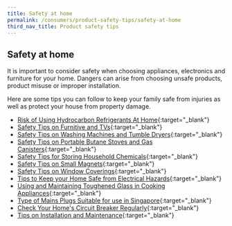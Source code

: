 ```yaml
---
title: Safety at home
permalink: /consumers/product-safety-tips/safety-at-home
third_nav_title: Product safety tips
---
```

## Safety at home

It is important to consider safety when choosing appliances, electronics and furniture for your home. Dangers can arise from choosing unsafe products, product misuse or improper installation.

Here are some tips you can follow to keep your family safe from injuries as well as protect your house from property damage.

* [Risk of Using Hydrocarbon Refrigerants At Home](/consumers/product-safety-tips/risk-of-using-hydrocarbon-refrigerants-at-home){:target="_blank"}
* [Safety Tips on Furnitive and TVs](/consumers/product-safety-tips/safety-tips-on-furniture-and-tvs){:target="_blank"}
* [Safety Tips on Washing Machines and Tumble Dryers](/consumers/product-safety-tips/safety-tips-on-washing-machines-and-tumble-dryers){:target="_blank"}
* [Safety Tips on Portable Butane Stoves and Gas Canisters](/consumers/product-safety-tips/safety-tips-on-portable-butane-stoves-and-gas-canisters){:target="_blank"}
* [Safety Tips for Storing Household Chemicals](/consumers/product-safety-tips/safety-tips-for-storing-household-chemicals){:target="_blank"}
* [Safety Tips on Small Magnets](/consumers/product-safety-tips/safety-tips-on-small-magnets){:target="_blank"}
* [Safety Tips on Window Coverings](/consumers/product-safety-tips/safety-tips-on-window-coverings){:target="_blank"}
* [Tips to Keep your Home Safe from Electrical Hazards](/consumers/product-safety-tips/tips-to-keep-your-home-safe-from-electrical-hazards){:target="_blank"}
* [Using and Maintaining Toughened Glass in Cooking Appliances](/consumers/product-safety-tips/using-and-maintaining-toughened-glass-in-cooking-appliances){:target="_blank"}
* [Type of Mains Plugs Suitable for use in Singapore](/consumers/product-safety-tips/types-of-mains-plugs-suitable-for-use-in-singapore){:target="_blank"}
* [Check Your Home's Circuit Breaker Regularly](/consumers/product-safety-tips/check-your-home-circuit-breaker-regularly){:target="_blank"}
* [Tips on Installation and Maintenance](/consumers/product-safety-tips/tips-on-installation-and-maintenance){:target="_blank"}

